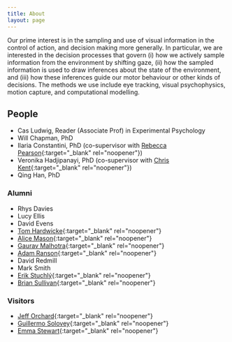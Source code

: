 ```yaml
---
title: About
layout: page
---
```


Our prime interest is in the sampling and use of visual information in the control of action, and decision making more generally. In particular, we are interested in the decision processes that govern (i) how we actively sample information from the environment by shifting gaze, (ii) how the sampled information is used to draw inferences about the state of the environment, and (iii) how these inferences guide our motor behaviour or other kinds of decisions. The methods we use include eye tracking, visual psychophysics, motion capture, and computational modelling.

## People

- Cas Ludwig, Reader (Associate Prof) in Experimental Psychology
- Will Chapman, PhD
- Ilaria Constantini, PhD (co-supervisor with [Rebecca Pearson](https://www.mmu.ac.uk/hpsc/our-staff/browse/faculty/profile/index.php?id=5351){:target="_blank" rel="noopener"})
- Veronika Hadjipanayi, PhD (co-supervisor with [Chris Kent](https://www.bristol.ac.uk/people/person/Chris-Kent-8f9f61be-af53-498d-98dd-85984636e0fc/){:target="_blank" rel="noopener"})
- Qing Han, PhD

### Alumni

- Rhys Davies
- Lucy Ellis
- David Evens
- [Tom Hardwicke](https://tomhardwicke.netlify.app/){:target="_blank" rel="noopener"}
- [Alice Mason](https://alicemason.github.io/){:target="_blank" rel="noopener"}
- [Gaurav Malhotra](https://research-information.bris.ac.uk/en/persons/gaurav-malhotra){:target="_blank" rel="noopener"}
- [Adam Ranson](https://www.ransonlab.net/home){:target="_blank" rel="noopener"}
- David Redmill
- Mark Smith
- [Erik Stuchl&yacute;](https://www.psy.uni-hamburg.de/en/arbeitsbereiche/allgemeine-psychologie/personen/erik-stuchly.html){:target="_blank" rel="noopener"}
- [Brian Sullivan](https://visionresearchblog.wordpress.com/){:target="_blank" rel="noopener"}

### Visitors

- [Jeff Orchard](https://cs.uwaterloo.ca/~jorchard/){:target="_blank" rel="noopener"}
- [Guillermo Solovey](https://gsolovey.netlify.app/){:target="_blank" rel="noopener"}
- [Emma Stewart](https://emmaemstewart.com/){:target="_blank" rel="noopener"}
